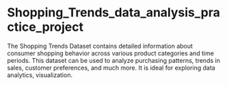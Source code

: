 # Shopping_Trends_data_analysis_practice_project
The Shopping Trends Dataset contains detailed information about consumer shopping behavior across various product categories and time periods. This dataset can be used to analyze purchasing patterns, trends in sales, customer preferences, and much more. It is ideal for exploring data analytics, visualization.
